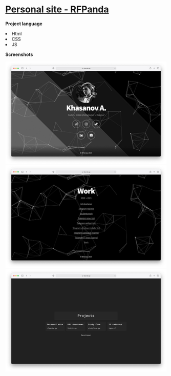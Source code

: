 # **[Personal site - RFPanda](https://rfpanda.ga)**

**Project language**
<li>Html</li>
<li>CSS</li>
<li>JS</li>

**Screenshots**

[![1](https://github.com/RFPanda/rfpanda.github.io/blob/Old/assets/git-assets/1.jpeg)](https://rfpanda.ml)
[![2](https://github.com/RFPanda/rfpanda.github.io/blob/Old/assets/git-assets/2.jpeg)](https://rfpanda.ml)
[![3](https://github.com/RFPanda/rfpanda.github.io/blob/Old/assets/git-assets/3.jpeg)](https://rfpanda.ml)
